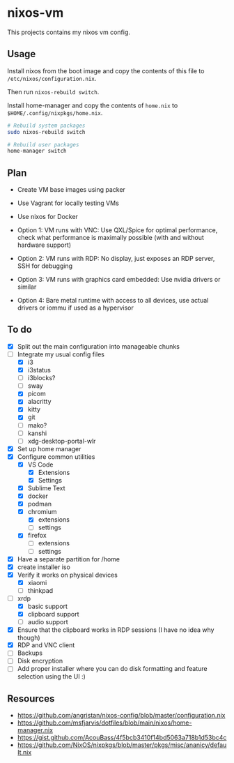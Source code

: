 # nixos-vm

This projects contains my nixos vm config.

## Usage

Install nixos from the boot image and copy the contents of this file to `/etc/nixos/configuration.nix`.

Then run `nixos-rebuild switch`.

Install home-manager and copy the contents of `home.nix` to `$HOME/.config/nixpkgs/home.nix`.

```sh
# Rebuild system packages
sudo nixos-rebuild switch

# Rebuild user packages
home-manager switch
```

## Plan

- Create VM base images using packer
- Use Vagrant for locally testing VMs
- Use nixos for Docker

- Option 1: VM runs with VNC: Use QXL/Spice for optimal performance, check what performance is maximally possible (with and without hardware support)
- Option 2: VM runs with RDP: No display, just exposes an RDP server, SSH for debugging
- Option 3: VM runs with graphics card embedded: Use nvidia drivers or similar
- Option 4: Bare metal runtime with access to all devices, use actual drivers or iommu if used as a hypervisor

## To do

- [x] Split out the main configuration into manageable chunks
- [ ] Integrate my usual config files
  - [x] i3
  - [x] i3status
  - [ ] i3blocks?
  - [ ] sway
  - [x] picom
  - [x] alacritty
  - [x] kitty
  - [x] git
  - [ ] mako?
  - [ ] kanshi
  - [ ] xdg-desktop-portal-wlr
- [x] Set up home manager
- [x] Configure common utilities
  - [x] VS Code
    - [x] Extensions
    - [x] Settings
  - [x] Sublime Text
  - [x] docker
  - [x] podman
  - [x] chromium
    - [x] extensions
    - [ ] settings
  - [x] firefox
    - [ ] extensions
    - [ ] settings
- [x] Have a separate partition for /home
- [x] create installer iso
- [x] Verify it works on physical devices
  - [x] xiaomi
  - [ ] thinkpad
- [ ] xrdp
  - [x] basic support
  - [x] clipboard support
  - [ ] audio support
- [x] Ensure that the clipboard works in RDP sessions (I have no idea why though)
- [x] RDP and VNC client
- [ ] Backups
- [ ] Disk encryption
- [ ] Add proper installer where you can do disk formatting and feature selection using the UI :)

## Resources

- <https://github.com/angristan/nixos-config/blob/master/configuration.nix>
- <https://github.com/msfjarvis/dotfiles/blob/main/nixos/home-manager.nix>
- <https://gist.github.com/AcouBass/4f5bcb3410f14bd5063a718b1d53bc4c>
- <https://github.com/NixOS/nixpkgs/blob/master/pkgs/misc/ananicy/default.nix>
